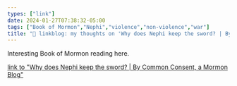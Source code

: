 ```yaml
---
types: ["link"]
date: 2024-01-27T07:38:32-05:00
tags: ["Book of Mormon","Nephi","violence","non-violence","war"]
title: "🔗 linkblog: my thoughts on 'Why does Nephi keep the sword? | By Common Consent, a Mormon Blog'"
---
```

Interesting Book of Mormon reading here.

[link to "Why does Nephi keep the sword? | By Common Consent, a Mormon Blog"](https://bycommonconsent.com/2024/01/26/why-does-nephi-keep-the-sword/)
